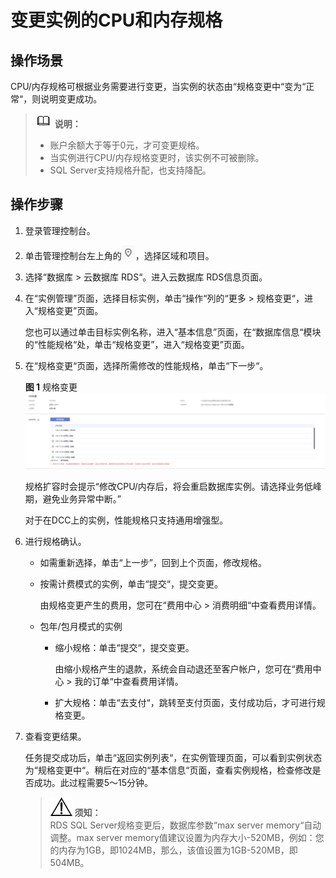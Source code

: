 # 变更实例的CPU和内存规格<a name="zh-cn_topic_sqlserver_scale_rds"></a>

## 操作场景<a name="zh-cn_topic_0134328161_section38106127132942"></a>

CPU/内存规格可根据业务需要进行变更，当实例的状态由“规格变更中“变为“正常“，则说明变更成功。

>![](public_sys-resources/icon-note.gif) **说明：**   
>-   账户余额大于等于0元，才可变更规格。  
>-   当实例进行CPU/内存规格变更时，该实例不可被删除。  
>-   SQL Server支持规格升配，也支持降配。  

## 操作步骤<a name="section1178211784615"></a>

1.  登录管理控制台。
2.  单击管理控制台左上角的![](figures/Region灰色图标.png)，选择区域和项目。
3.  选择“数据库  \>  云数据库 RDS“。进入云数据库 RDS信息页面。
4.  在“实例管理”页面，选择目标实例，单击“操作“列的“更多  \>  规格变更“，进入“规格变更”页面。

    您也可以通过单击目标实例名称，进入“基本信息”页面，在“数据库信息“模块的“性能规格“处，单击“规格变更”，进入“规格变更”页面。

5.  在“规格变更“页面，选择所需修改的性能规格，单击“下一步“。

    **图 1**  规格变更<a name="zh-cn_topic_0134328161_fig49551635123215"></a>  
    ![](figures/规格变更-38.png "规格变更-38")

    规格扩容时会提示“修改CPU/内存后，将会重启数据库实例。请选择业务低峰期，避免业务异常中断。”

    对于在DCC上的实例，性能规格只支持通用增强型。

6.  进行规格确认。
    -   如需重新选择，单击“上一步”，回到上个页面，修改规格。
    -   按需计费模式的实例，单击“提交“，提交变更。

        由规格变更产生的费用，您可在“费用中心  \>  消费明细“中查看费用详情。

    -   包年/包月模式的实例
        -   缩小规格：单击“提交“，提交变更。

            由缩小规格产生的退款，系统会自动退还至客户帐户，您可在“费用中心  \>  我的订单“中查看费用详情。

        -   扩大规格：单击“去支付“，跳转至支付页面，支付成功后，才可进行规格变更。

7.  查看变更结果。

    任务提交成功后，单击“返回实例列表“，在实例管理页面，可以看到实例状态为“规格变更中“。稍后在对应的“基本信息“页面，查看实例规格，检查修改是否成功。此过程需要5～15分钟。

    >![](public_sys-resources/icon-notice.gif) **须知：**   
    >RDS SQL Server规格变更后，数据库参数“max server memory“自动调整。max server memory值建议设置为内存大小-520MB，例如：您的内存为1GB，即1024MB，那么，该值设置为1GB-520MB，即504MB。  


